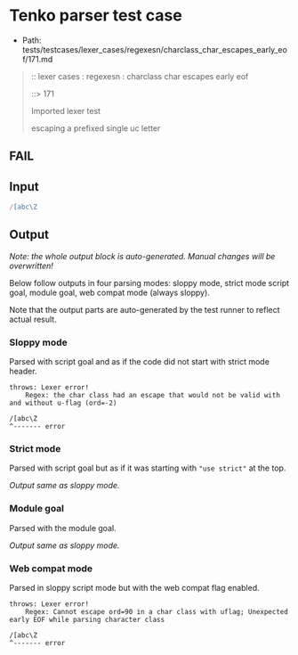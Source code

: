 # Tenko parser test case

- Path: tests/testcases/lexer_cases/regexesn/charclass_char_escapes_early_eof/171.md

> :: lexer cases : regexesn : charclass char escapes early eof
>
> ::> 171
>
> Imported lexer test
>
> escaping a prefixed single uc letter

## FAIL

## Input

`````js
/[abc\Z
`````

## Output

_Note: the whole output block is auto-generated. Manual changes will be overwritten!_

Below follow outputs in four parsing modes: sloppy mode, strict mode script goal, module goal, web compat mode (always sloppy).

Note that the output parts are auto-generated by the test runner to reflect actual result.

### Sloppy mode

Parsed with script goal and as if the code did not start with strict mode header.

`````
throws: Lexer error!
    Regex: the char class had an escape that would not be valid with and without u-flag (ord=-2)

/[abc\Z
^------- error
`````

### Strict mode

Parsed with script goal but as if it was starting with `"use strict"` at the top.

_Output same as sloppy mode._

### Module goal

Parsed with the module goal.

_Output same as sloppy mode._

### Web compat mode

Parsed in sloppy script mode but with the web compat flag enabled.

`````
throws: Lexer error!
    Regex: Cannot escape ord=90 in a char class with uflag; Unexpected early EOF while parsing character class

/[abc\Z
^------- error
`````

